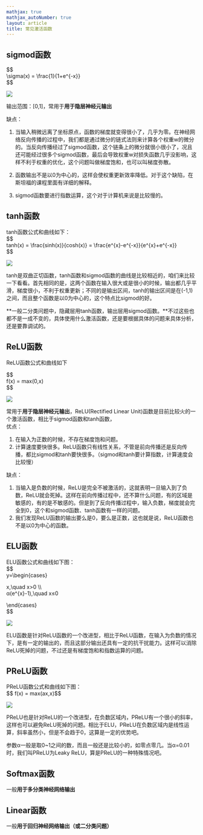 ```yaml
---
mathjax: true
mathjax_autoNumber: true
layout: article
title: 常见激活函数 
---
```


## sigmod函数

\$\$  
\\sigma\(x\) = \\frac\{1\}\{1+e\^\{-x\}\}  
\$\$

![](http://39.106.118.77/wp-content/uploads/2019/07/1.png)

输出范围：\[0,1\]，常用于**用于隐层神经元输出**

缺点：

1.  当输入稍微远离了坐标原点，函数的梯度就变得很小了，几乎为零。在神经网络反向传播的过程中，我们都是通过微分的链式法则来计算各个权重w的微分的。当反向传播经过了sigmod函数，这个链条上的微分就很小很小了，况且还可能经过很多个sigmod函数，最后会导致权重w对损失函数几乎没影响，这样不利于权重的优化，这个问题叫做梯度饱和，也可以叫梯度弥散。
2.  函数输出不是以0为中心的，这样会使权重更新效率降低。对于这个缺陷，在斯坦福的课程里面有详细的解释。

3.  sigmod函数要进行指数运算，这个对于计算机来说是比较慢的。

<!--more-->

## tanh函数

tanh函数公式和曲线如下：  
\$\$  
tanh\(x\) = \\frac\{sinh\(x\)\}\{cosh\(x\)\} = \\frac\{e\^\{x\}-e\^\{-x\}\}\{e\^\{x\}+e\^\{-x\}\}  
\$\$

![](http://39.106.118.77/wp-content/uploads/2019/07/2.png)

tanh是双曲正切函数，tanh函数和sigmod函数的曲线是比较相近的，咱们来比较一下看看。首先相同的是，这两个函数在输入很大或是很小的时候，输出都几乎平滑，梯度很小，不利于权重更新；不同的是输出区间，tanh的输出区间是在\(-1,1\)之间，而且整个函数是以0为中心的，这个特点比sigmod的好。

**一般二分类问题中，隐藏层用tanh函数，输出层用sigmod函数。**不过这些也都不是一成不变的，具体使用什么激活函数，还是要根据具体的问题来具体分析，还是要靠调试的。

## ReLU函数

ReLU函数公式和曲线如下

\$\$  
f\(x\) = max\(0,x\)  
\$\$

![](http://39.106.118.77/wp-content/uploads/2019/07/3.png)

常用于**用于隐层神经元输出**，ReLU\(Rectified Linear Unit\)函数是目前比较火的一个激活函数，相比于sigmod函数和tanh函数，  
优点：

1.  在输入为正数的时候，不存在梯度饱和问题。
2.  计算速度要快很多。ReLU函数只有线性关系，不管是前向传播还是反向传播，都比sigmod和tanh要快很多。（sigmod和tanh要计算指数，计算速度会比较慢）

缺点：

1.  当输入是负数的时候，ReLU是完全不被激活的，这就表明一旦输入到了负数，ReLU就会死掉。这样在前向传播过程中，还不算什么问题，有的区域是敏感的，有的是不敏感的。但是到了反向传播过程中，输入负数，梯度就会完全到0，这个和sigmod函数、tanh函数有一样的问题。
2.  我们发现ReLU函数的输出要么是0，要么是正数，这也就是说，ReLU函数也不是以0为中心的函数。

## ELU函数

ELU函数公式和曲线如下图：  
\$\$  
y=\\begin\{cases\}

x,\\quad x>0 \\\\  
α\(e\^\{x\}-1\),\\quad x≤0

\\end\{cases\}  
\$\$

![](http://39.106.118.77/wp-content/uploads/2019/07/4.png)

ELU函数是针对ReLU函数的一个改进型，相比于ReLU函数，在输入为负数的情况下，是有一定的输出的，而且这部分输出还具有一定的抗干扰能力。这样可以消除ReLU死掉的问题，不过还是有梯度饱和和指数运算的问题。

## PReLU函数

PReLU函数公式和曲线如下图：  
\$\$ f\(x\) = max\(ax,x\)\$\$

![](http://39.106.118.77/wp-content/uploads/2019/07/5.png)

PReLU也是针对ReLU的一个改进型，在负数区域内，PReLU有一个很小的斜率，这样也可以避免ReLU死掉的问题。相比于ELU，PReLU在负数区域内是线性运算，斜率虽然小，但是不会趋于0，这算是一定的优势吧。

参数α一般是取0\~1之间的数，而且一般还是比较小的，如零点零几。当α=0.01时，我们叫PReLU为Leaky ReLU，算是PReLU的一种特殊情况吧。

## Softmax函数

一般**用于多分类神经网络输出**

## Linear函数

一般**用于回归神经网络输出（或二分类问题）**